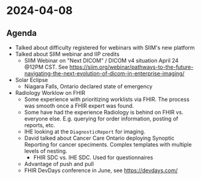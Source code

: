 # 2024-04-08

## Agenda
- Talked about difficulty registered for webinars with SIIM's new platform
- Talked about SIIM webinar and IIP credits
  - SIIM Webinar on "Next DICOM" / DICOM v4 situation April 24 @12PM CST. See https://siim.org/webinar/pathways-to-the-future-navigating-the-next-evolution-of-dicom-in-enterprise-imaging/
- Solar Eclipse
  - Niagara Falls, Ontario declared state of emergency
- Radiology Worklow on FHIR
  - Some experience with prioritizing worklists via FHIR. The process was smooth once a FHIR expert was found.
  - Some have had the experience Radiology is behind on FHIR vs. everyone else. E.g. querying for order information, posting of reports, etc.
  - IHE looking at the `DiagnosticReport` for imaging.
  - David talked about Cancer Care Ontario deploying Synoptic Reporting for cancer speciments. Complex templates with multiple levels of nesting.
    - FHIR SDC vs. IHE SDC. Used for questionnaires
  - Advantage of push and pull
  - FHIR DevDays conference in June, see https://devdays.com/
